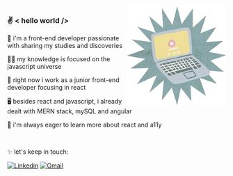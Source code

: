 <img align="right" src="./side-image.png" />

### :v: < hello world />

🔮 i'm a front-end developer passionate with sharing my studies and discoveries

🧑‍💻 my knowledge is focused on the javascript universe

💛 right now i work as a junior front-end developer focusing in react

🖥️ besides react and javascript, i already dealt with MERN stack, mySQL and angular

📔 i'm always eager to learn more about react and a11y

<br>

✨ let's keep in touch:

[![Linkedin](https://img.shields.io/badge/-LinkedIn-blue?style=for-the-badge&logo=Linkedin&logoColor=white&link=https://www.linkedin.com/in/tatialveso/)](https://www.linkedin.com/in/tatialveso/)
[![Gmail](https://img.shields.io/badge/-Gmail-EA4335?style=for-the-badge&logo=Gmail&logoColor=white&link=mailto:tatiialveso@gmail.com)](mailto:tatiialveso@gmail.com)
